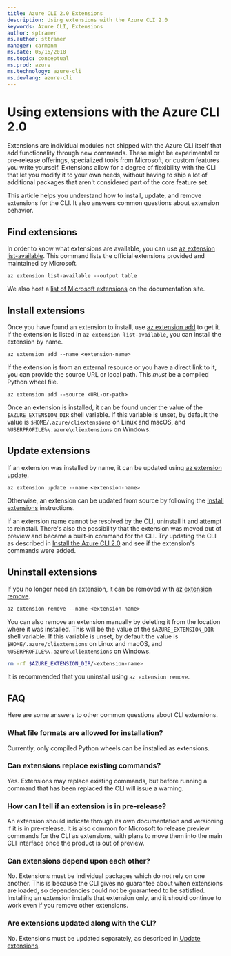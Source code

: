 ```yaml
---
title: Azure CLI 2.0 Extensions
description: Using extensions with the Azure CLI 2.0
keywords: Azure CLI, Extensions
author: sptramer
ms.author: sttramer
manager: carmonm
ms.date: 05/16/2018
ms.topic: conceptual
ms.prod: azure
ms.technology: azure-cli
ms.devlang: azure-cli
---
```


# Using extensions with the Azure CLI 2.0

Extensions are individual modules not shipped with the Azure CLI itself that add functionality through new commands. These might be experimental or pre-release offerings, specialized tools from Microsoft, or custom features you
write yourself. Extensions allow for a degree of flexibility with the CLI that let you modify it to your own needs, without having to ship a lot of additional packages that aren't considered part of the core feature set.

This article helps you understand how to install, update, and remove extensions for the CLI. It also answers common questions about extension behavior.

## Find extensions

In order to know what extensions are available, you can use [az extension list-available](/cli/azure/extension#az-extension-list-available). This command lists the official extensions provided and maintained by Microsoft.

```azurecli-interactive
az extension list-available --output table
```

We also host a [list of Microsoft extensions](azure-cli-extensions-list.md) on the documentation site.

## Install extensions

Once you have found an extension to install, use [az extension add](https://docs.microsoft.com/en-us/cli/azure/extension#az-extension-add) to get it. If the extension is listed in `az extension list-available`, you can install the extension by name.

```azurecli-interactive
az extension add --name <extension-name>
```

If the extension is from an external resource or you have a direct link to it, you can provide the source URL or local path. This _must_ be a compiled Python wheel file.

```azurecli-interactive
az extension add --source <URL-or-path>
```

Once an extension is installed, it can be found under the value of the `$AZURE_EXTENSION_DIR` shell variable. If this variable is unset, by default the value is `$HOME/.azure/cliextensions` on 
Linux and macOS, and `%USERPROFILE%\.azure\cliextensions` on Windows.

## Update extensions

If an extension was installed by name, it can be updated using [az extension update](https://docs.microsoft.com/en-us/cli/azure/extension#az-extension-update).

```azurecli-interactive
az extension update --name <extension-name>
```

Otherwise, an extension can be updated from source by following the [Install extensions](#install-extensions) instructions.

If an extension name cannot be resolved by the CLI, uninstall it and attempt to reinstall. There's also the possibility that the extension was moved out of preview and became a
built-in command for the CLI. Try updating the CLI as described in [Install the Azure CLI 2.0](install-azure-cli.md) and see if the extension's commands were added. 

## Uninstall extensions

If you no longer need an extension, it can be removed with [az extension remove](https://docs.microsoft.com/en-us/cli/azure/extension#az-extension-remove).

```azurecli-interactive
az extension remove --name <extension-name>
```

You can also remove an extension manually by deleting it from the location where it was installed. This will be the value of the `$AZURE_EXTENSION_DIR` shell variable. 
If this variable is unset, by default the value is `$HOME/.azure/cliextensions` on Linux and macOS, and `%USERPROFILE%\.azure\cliextensions` on Windows.

```bash
rm -rf $AZURE_EXTENSION_DIR/<extension-name>
```

It is recommended that you uninstall using `az extension remove`.

## FAQ

Here are some answers to other common questions about CLI extensions.

### What file formats are allowed for installation?

Currently, only compiled Python wheels can be installed as extensions.

### Can extensions replace existing commands?

Yes. Extensions may replace existing commands, but before running a command that has been replaced the CLI will issue a warning.

### How can I tell if an extension is in pre-release?

An extension should indicate through its own documentation and versioning if it is in pre-release. It is also common for Microsoft to release preview commands for the CLI as extensions,
with plans to move them into the main CLI interface once the product is out of preview.

### Can extensions depend upon each other?

No. Extensions must be individual packages which do not rely on one another. This is because the CLI gives no guarantee about when extensions are loaded, so dependencies could not 
be guaranteed to be satisfied. Installing an extension installs that extension only, and it should continue to work even if you remove other extensions.

### Are extensions updated along with the CLI?

No. Extensions must be updated separately, as described in [Update extensions](#update-extensions).
